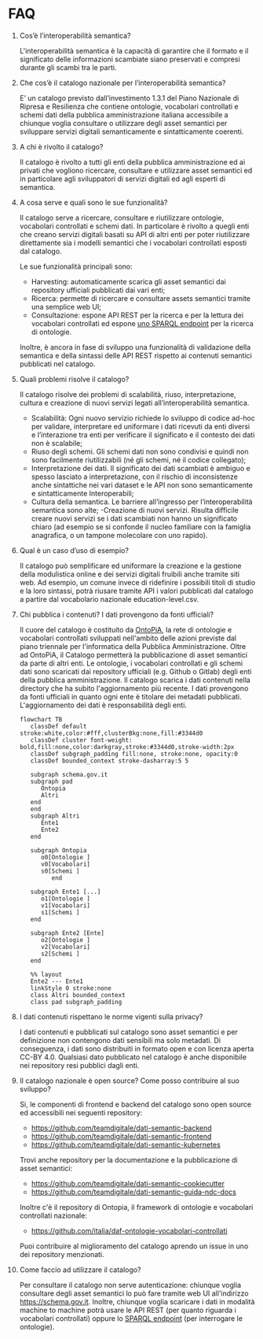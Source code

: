 # FAQ

1. Cos’è l’interoperabilità semantica?

   L'interoperabilità semantica è la capacità di garantire che il formato e il significato delle informazioni scambiate siano preservati e compresi durante gli scambi tra le parti.

1. Che cos’è il catalogo nazionale per l’interoperabilità semantica?

   E’ un catalogo previsto dall’investimento 1.3.1 del Piano Nazionale di Ripresa e Resilienza che contiene ontologie, vocabolari controllati e schemi dati della pubblica amministrazione italiana accessibile a chiunque voglia consultare o utilizzare degli asset semantici per sviluppare servizi digitali semanticamente e sintatticamente coerenti.

1. A chi è rivolto il catalogo?

   Il catalogo è rivolto a tutti gli enti della pubblica amministrazione ed ai privati che vogliono ricercare, consultare e utilizzare asset semantici ed in particolare agli sviluppatori di servizi digitali ed agli esperti di semantica.

1. A cosa serve e quali sono le sue funzionalità?

   Il catalogo serve a ricercare, consultare e riutilizzare ontologie, vocabolari controllati e schemi dati. In particolare è rivolto a quegli enti che creano servizi digitali basati su API di altri enti per poter riutilizzare direttamente sia i modelli semantici che i vocabolari controllati esposti dal catalogo.

   Le sue funzionalità principali sono:

   - Harvesting: automaticamente scarica gli asset semantici dai repository ufficiali pubblicati dai vari enti;
   - Ricerca: permette di ricercare e consultare assets semantici tramite una semplice web UI;
   - Consultazione: espone API REST per la ricerca e per la lettura dei vocabolari controllati ed espone [uno SPARQL endpoint](https://www.schema.gov.it/sparql) per la ricerca di ontologie.

   Inoltre, è ancora in fase di sviluppo una funzionalità di validazione della semantica e della sintassi delle API REST rispetto ai contenuti semantici pubblicati nel catalogo.

1. Quali problemi risolve il catalogo?

   Il catalogo risolve dei problemi di scalabilità, riuso, interpretazione, cultura e creazione di nuovi servizi legati all’interoperabilità semantica.

   - Scalabilità: Ogni nuovo servizio richiede lo sviluppo di codice ad-hoc per validare, interpretare ed uniformare i dati ricevuti da enti diversi e l’interazione tra enti per verificare il significato e il contesto dei dati non è scalabile;
   - Riuso degli schemi. Gli schemi dati non sono condivisi e quindi non sono facilmente riutilizzabili (né gli schemi, né il codice collegato);
   - Interpretazione dei dati. Il significato dei dati scambiati è ambiguo e spesso lasciato a interpretazione, con il rischio di inconsistenze anche sintattiche nei vari dataset e le API non sono semanticamente e sintatticamente Interoperabili;
   - Cultura della semantica. Le barriere all’ingresso per l’interoperabilità semantica sono alte;
   -Creazione di nuovi servizi. Risulta difficile creare nuovi servizi se i dati scambiati non hanno un significato chiaro (ad esempio se si confonde il nucleo familiare con la famiglia anagrafica, o un tampone molecolare con uno rapido).

1. Qual è un caso d’uso di esempio?

   Il catalogo può semplificare ed uniformare la creazione e la gestione della modulistica online e dei servizi digitali fruibili anche tramite siti web. Ad esempio, un comune invece di ridefinire i possibili titoli di studio e la loro sintassi, potrà riusare tramite API i valori pubblicati dal catalogo a partire dal vocabolario nazionale education-level.csv.

1. Chi pubblica i contenuti? I dati provengono da fonti ufficiali?

   Il cuore del catalogo è costituito da [OntoPiA](https://github.com/italia/daf-ontologie-vocabolari-controllati),
   la rete di ontologie e vocabolari controllati sviluppati nell'ambito delle azioni previste dal piano triennale per l'informatica della Pubblica Amministrazione.
   Oltre ad OntoPiA, il Catalogo permetterà la pubblicazione di asset semantici da parte di altri enti.
   Le ontologie, i vocabolari controllati e gli schemi dati sono scaricati dai repository ufficiali (e.g. Github o Gitlab) degli enti della pubblica amministrazione.
   Il catalogo scarica i dati contenuti nella directory che ha subito l'aggiornamento più recente.
   I dati provengono da fonti ufficiali in quanto ogni ente è titolare dei metadati pubblicati. L'aggiornamento dei dati è responsabilità degli enti.

   ```{mermaid}
   flowchart TB
      classDef default stroke:white,color:#fff,clusterBkg:none,fill:#3344d0
      classDef cluster font-weight: bold,fill:none,color:darkgray,stroke:#3344d0,stroke-width:2px
      classDef subgraph_padding fill:none, stroke:none, opacity:0
      classDef bounded_context stroke-dasharray:5 5

      subgraph schema.gov.it
      subgraph pad
         Ontopia
         Altri
      end
      end
      subgraph Altri
         Ente1
         Ente2
      end

      subgraph Ontopia
         o0[Ontologie ]
         v0[Vocabolari]
         s0[Schemi ]
            end

      subgraph Ente1 [...]
         o1[Ontologie ]
         v1[Vocabolari]
         s1[Schemi ]
      end

      subgraph Ente2 [Ente]
         o2[Ontologie ]
         v2[Vocabolari]
         s2[Schemi ]
      end

      %% layout
      Ente2 --- Ente1
      linkStyle 0 stroke:none
      class Altri bounded_context
      class pad subgraph_padding
   ```

1. I dati contenuti rispettano le norme vigenti sulla privacy?

   I dati contenuti e pubblicati sul catalogo sono asset semantici e per definizione non contengono dati sensibili ma solo metadati.
   Di conseguenza, i dati sono distribuiti in formato open e con licenza aperta  CC-BY 4.0. Qualsiasi dato pubblicato nel catalogo è anche disponibile nei repository resi pubblici dagli enti.

1. Il catalogo nazionale è open source? Come posso contribuire al suo sviluppo?

   Si, le componenti di frontend e backend del catalogo sono open source ed accessibili nei seguenti repository:

   - https://github.com/teamdigitale/dati-semantic-backend
   - https://github.com/teamdigitale/dati-semantic-frontend
   - https://github.com/teamdigitale/dati-semantic-kubernetes

   Trovi anche repository per la documentazione e la pubblicazione di asset semantici:

   - https://github.com/teamdigitale/dati-semantic-cookiecutter
   - https://github.com/teamdigitale/dati-semantic-guida-ndc-docs

   Inoltre c'è il repository di Ontopia, il framework di ontologie e vocabolari controllati nazionale:

   - https://github.com/italia/daf-ontologie-vocabolari-controllati

   Puoi contribuire al miglioramento del catalogo aprendo un issue in uno dei repository menzionati.

1. Come faccio ad utilizzare il catalogo?

   Per consultare il catalogo non serve autenticazione: chiunque voglia consultare degli asset semantici lo può fare tramite web UI all'indirizzo https://schema.gov.it.
   Inoltre, chiunque voglia scaricare i dati in modalità machine to machine potrà usare le API REST (per quanto riguarda i vocabolari controllati) oppure lo [SPARQL endpoint](https://www.schema.gov.it/sparql) (per interrogare le ontologie).

